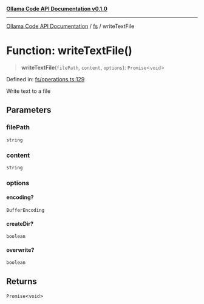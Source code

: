 [**Ollama Code API Documentation v0.1.0**](../../README.md)

***

[Ollama Code API Documentation](../../modules.md) / [fs](../README.md) / writeTextFile

# Function: writeTextFile()

> **writeTextFile**(`filePath`, `content`, `options`): `Promise`\<`void`\>

Defined in: [fs/operations.ts:129](https://github.com/erichchampion/ollama-code/blob/5fb08106889018e8b231627b7550ae6fde01dc16/ollama-code/src/fs/operations.ts#L129)

Write text to a file

## Parameters

### filePath

`string`

### content

`string`

### options

#### encoding?

`BufferEncoding`

#### createDir?

`boolean`

#### overwrite?

`boolean`

## Returns

`Promise`\<`void`\>
